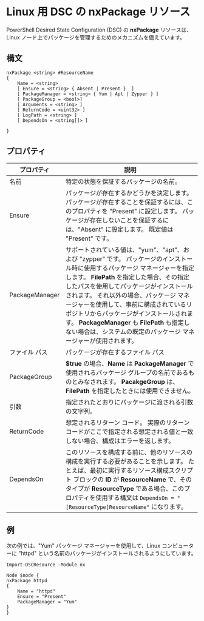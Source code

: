 # Linux 用 DSC の nxPackage リソース

PowerShell Desired State Configuration (DSC) の **nxPackage** リソースは、Linux ノード上でパッケージを管理するためのメカニズムを備えています。

## 構文

```
nxPackage <string> #ResourceName
{
    Name = <string>
    [ Ensure = <string> { Absent | Present }  ]
    [ PackageManager = <string> { Yum | Apt | Zypper } ]
    [ PackageGroup = <bool>]
    [ Arguments = <string> ]
    [ ReturnCode = <uint32> ]
    [ LogPath = <string> ]
    [ DependsOn = <string[]> ]
    
}
```

## プロパティ

|  プロパティ |  説明 | 
|---|---|
| 名前| 特定の状態を保証するパッケージの名前。| 
| Ensure| パッケージが存在するかどうかを決定します。 パッケージが存在することを保証するには、このプロパティを "Present" に設定します。 パッケージが存在しないことを保証するには、"Absent" に設定します。 既定値は "Present" です。|  
| PackageManager| サポートされている値は、"yum"、"apt"、および "zypper" です。 パッケージのインストール時に使用するパッケージ マネージャーを指定します。 **FilePath** を指定した場合、その指定したパスを使用してパッケージがインストールされます。 それ以外の場合、パッケージ マネージャーを使用して、事前に構成されているリポジトリからパッケージがインストールされます。 **PackageManager** も **FilePath** も指定しない場合は、システムの既定のパッケージ マネージャーが使用されます。| 
| ファイル パス| パッケージが存在するファイル パス| 
| PackageGroup| **$true** の場合、**Name** は **PackageManager** で使用されるパッケージ グループの名前であるものとみなされます。 **PacakgeGroup** は、**FilePath** を指定したときには使用できません。| 
| 引数| 指定されたとおりにパッケージに渡される引数の文字列。| 
| ReturnCode| 想定されるリターン コード。 実際のリターン コードがここで指定される想定される値と一致しない場合、構成はエラーを返します。| 
| DependsOn | このリソースを構成する前に、他のリソースの構成を実行する必要があることを示します。 たとえば、最初に実行するリソース構成スクリプト ブロックの **ID** が **ResourceName** で、そのタイプが **ResourceType** である場合、このプロパティを使用する構文は `DependsOn = "[ResourceType]ResourceName"` になります。| 

## 例

次の例では、"Yum" パッケージ マネージャーを使用して、Linux コンピューターに "httpd" という名前のパッケージがインストールされるようにしています。

```
Import-DSCResource -Module nx 

Node $node {
nxPackage httpd
{
    Name = "httpd"
    Ensure = "Present"
    PackageManager = "Yum"
}
}
```
<!--HONumber=Feb16_HO4-->
